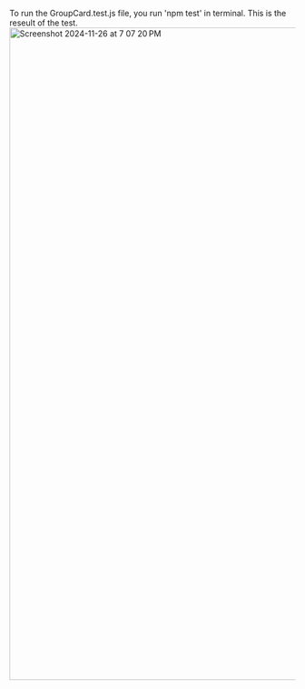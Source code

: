 To run the GroupCard.test.js file, you run 'npm test' in terminal. This is the reseult of the test.
<img width="1147" alt="Screenshot 2024-11-26 at 7 07 20 PM" src="https://github.com/user-attachments/assets/bdf48473-c8e3-4679-a1a7-e90b83c5ce71">
